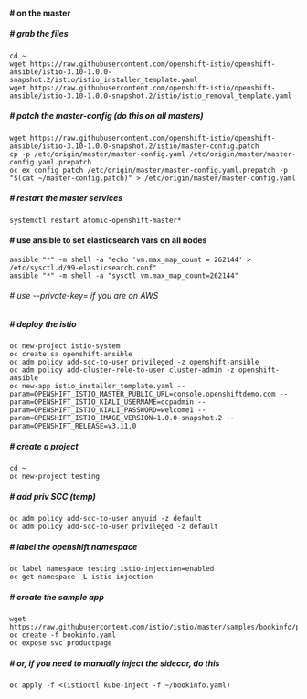 #### # on the master
##### # grab the files
```
cd ~
wget https://raw.githubusercontent.com/openshift-istio/openshift-ansible/istio-3.10-1.0.0-snapshot.2/istio/istio_installer_template.yaml
wget https://raw.githubusercontent.com/openshift-istio/openshift-ansible/istio-3.10-1.0.0-snapshot.2/istio/istio_removal_template.yaml
```
##### # patch the master-config (do this on all masters)
```
wget https://raw.githubusercontent.com/openshift-istio/openshift-ansible/istio-3.10-1.0.0-snapshot.2/istio/master-config.patch
cp -p /etc/origin/master/master-config.yaml /etc/origin/master/master-config.yaml.prepatch
oc ex config patch /etc/origin/master/master-config.yaml.prepatch -p "$(cat ~/master-config.patch)" > /etc/origin/master/master-config.yaml
```
##### # restart the master services
```
systemctl restart atomic-openshift-master*
```
#### # use ansible to set elasticsearch vars on all nodes
```
ansible "*" -m shell -a "echo 'vm.max_map_count = 262144' > /etc/sysctl.d/99-elasticsearch.conf"
ansible "*" -m shell -a "sysctl vm.max_map_count=262144"
```
###### # use --private-key= if you are on AWS
##### # deploy the istio
```
oc new-project istio-system
oc create sa openshift-ansible
oc adm policy add-scc-to-user privileged -z openshift-ansible
oc adm policy add-cluster-role-to-user cluster-admin -z openshift-ansible
oc new-app istio_installer_template.yaml --param=OPENSHIFT_ISTIO_MASTER_PUBLIC_URL=console.openshiftdemo.com --param=OPENSHIFT_ISTIO_KIALI_USERNAME=ocpadmin --param=OPENSHIFT_ISTIO_KIALI_PASSWORD=welcome1 --param=OPENSHIFT_ISTIO_IMAGE_VERSION=1.0.0-snapshot.2 --param=OPENSHIFT_RELEASE=v3.11.0
```
##### # create a project
```
cd ~
oc new-project testing
```
##### # add priv SCC (temp)
```
oc adm policy add-scc-to-user anyuid -z default
oc adm policy add-scc-to-user privileged -z default
```
##### # label the openshift namespace 
```
oc label namespace testing istio-injection=enabled
oc get namespace -L istio-injection
```
##### # create the sample app
```
wget https://raw.githubusercontent.com/istio/istio/master/samples/bookinfo/platform/kube/bookinfo.yaml
oc create -f bookinfo.yaml
oc expose svc productpage
```
##### # or, if you need to manually inject the sidecar, do this
```
oc apply -f <(istioctl kube-inject -f ~/bookinfo.yaml)
```
